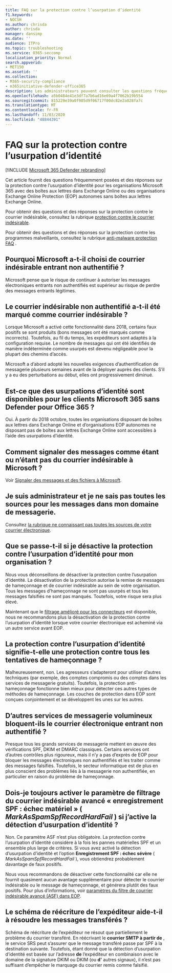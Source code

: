 ```yaml
---
title: FAQ sur la protection contre l’usurpation d’identité
f1.keywords:
- NOCSH
ms.author: chrisda
author: chrisda
manager: dansimp
ms.date: ''
audience: ITPro
ms.topic: troubleshooting
ms.service: O365-seccomp
localization_priority: Normal
search.appverid:
- MET150
ms.assetid: ''
ms.collection:
- M365-security-compliance
- m365initiative-defender-office365
description: Les administrateurs peuvent consulter les questions fréquemment posées et les réponses sur la protection contre l’usurpation d’identité dans Exchange Online Protection (EOP).
ms.openlocfilehash: a5b0484e41e3df7a7b6ad16e69a4f7062b19b554
ms.sourcegitcommit: 815229e39a0f905d9f06717f00dc82e2a028fa7c
ms.translationtype: MT
ms.contentlocale: fr-FR
ms.lasthandoff: 11/03/2020
ms.locfileid: "48844391"
---
```

# <a name="anti-spoofing-protection-faq"></a>FAQ sur la protection contre l’usurpation d’identité

[!INCLUDE [Microsoft 365 Defender rebranding](../includes/microsoft-defender-for-office.md)]


Cet article fournit des questions fréquemment posées et des réponses sur la protection contre l’usurpation d’identité pour les organisations Microsoft 365 avec des boîtes aux lettres dans Exchange Online ou des organisations Exchange Online Protection (EOP) autonomes sans boîtes aux lettres Exchange Online.

Pour obtenir des questions et des réponses sur la protection contre le courrier indésirable, consultez la rubrique [protection contre le courrier indésirable](anti-spam-protection-faq.md).

Pour obtenir des questions et des réponses sur la protection contre les programmes malveillants, consultez la rubrique [anti-malware protection FAQ](anti-malware-protection-faq-eop.md) .

## <a name="why-did-microsoft-choose-to-junk-unauthenticated-inbound-email"></a>Pourquoi Microsoft a-t-il choisi de courrier indésirable entrant non authentifié ?

Microsoft pense que le risque de continuer à autoriser les messages électroniques entrants non authentifiés est supérieur au risque de perdre des messages entrants légitimes.

## <a name="does-junking-unauthenticated-inbound-email-cause-legitimate-email-to-be-marked-as-spam"></a>Le courrier indésirable non authentifié a-t-il été marqué comme courrier indésirable ?

Lorsque Microsoft a activé cette fonctionnalité dans 2018, certains faux positifs se sont produits (bons messages ont été marqués comme incorrects). Toutefois, au fil du temps, les expéditeurs sont adaptés à la configuration requise. Le nombre de messages qui ont été identifiés de manière indéterminée comme usurpés est devenu négligeable pour la plupart des chemins d’accès.

Microsoft a d’abord adopté les nouvelles exigences d’authentification de messagerie plusieurs semaines avant de la déployer auprès des clients. S’il y a eu des perturbations au début, elles ont progressivement diminué.

## <a name="is-spoof-intelligence-available-to-microsoft-365-customers-without-defender-for-office-365"></a>Est-ce que des usurpations d’identité sont disponibles pour les clients Microsoft 365 sans Defender pour Office 365 ?

Oui. À partir du 2018 octobre, toutes les organisations disposant de boîtes aux lettres dans Exchange Online et d’organisations EOP autonomes ne disposant pas de boîtes aux lettres Exchange Online sont accessibles à l’aide des usurpations d’identité.

## <a name="how-can-i-report-spam-or-non-spam-messages-back-to-microsoft"></a>Comment signaler des messages comme étant ou n’étant pas du courrier indésirable à Microsoft ?

Voir [Signaler des messages et des fichiers à Microsoft](report-junk-email-messages-to-microsoft.md).

## <a name="im-an-admin-and-i-dont-know-all-of-sources-for-messages-in-my-email-domain"></a>Je suis administrateur et je ne sais pas toutes les sources pour les messages dans mon domaine de messagerie.

Consultez [la rubrique ne connaissant pas toutes les sources de votre courrier électronique](email-validation-and-authentication.md#you-dont-know-all-sources-for-your-email).

## <a name="what-happens-if-i-disable-anti-spoofing-protection-for-my-organization"></a>Que se passe-t-il si je désactive la protection contre l’usurpation d’identité pour mon organisation ?

Nous vous déconseillons de désactiver la protection contre l’usurpation d’identité. La désactivation de la protection autorise la remise de messages de hameçonnage et de courrier indésirable au sein de votre organisation. Tous les messages d’hameçonnage ne sont pas usurpés et tous les messages falsifiés ne sont pas manqués. Toutefois, votre risque sera plus élevé.

Maintenant que le [filtrage amélioré pour les connecteurs](https://docs.microsoft.com/exchange/mail-flow-best-practices/use-connectors-to-configure-mail-flow/enhanced-filtering-for-connectors) est disponible, nous ne recommandons plus la désactivation de la protection contre l’usurpation d’identité lorsque votre courrier électronique est acheminé via un autre service avant EOP.

## <a name="does-anti-spoofing-protection-mean-i-will-be-protected-from-all-phishing"></a>La protection contre l’usurpation d’identité signifie-t-elle une protection contre tous les tentatives de hameçonnage ?

Malheureusement, non. Les agresseurs s’adapteront pour utiliser d’autres techniques (par exemple, des comptes compromis ou des comptes dans les services de messagerie gratuits). Toutefois, la protection anti-hameçonnage fonctionne bien mieux pour détecter ces autres types de méthodes de hameçonnage. Les couches de protection dans EOP sont conçues conjointement et se développent les unes sur les autres.

## <a name="do-other-large-email-services-block-unauthenticated-inbound-email"></a>D’autres services de messagerie volumineux bloquent-ils le courrier électronique entrant non authentifié ?

Presque tous les grands services de messagerie mettent en œuvre des vérifications SPF, DKIM et DMARC classiques. Certains services ont d’autres contrôles plus rigoureux, mais il n’y a pas d’exprès de EOP pour bloquer les messages électroniques non authentifiés et les traiter comme des messages falsifiés. Toutefois, le secteur informatique est de plus en plus conscient des problèmes liés à la messagerie non authentifiée, en particulier en raison du problème de hameçonnage.

## <a name="do-i-still-need-to-enable-the-advanced-spam-filter-setting-spf-record-hard-fail-_markasspamspfrecordhardfail_-if-i-enable-anti-spoofing"></a>Dois-je toujours activer le paramètre de filtrage du courrier indésirable avancé « enregistrement SPF : échec matériel » ( _MarkAsSpamSpfRecordHardFail_ ) si j’active la détection d’usurpation d’identité ?

Non. Ce paramètre ASF n’est plus obligatoire. La protection contre l’usurpation d’identité considère à la fois les pannes matérielles SPF et un ensemble plus large de critères. Si vous avez activé la détection d’usurpation d’identité et l’option **Enregistrement SPF : échec sévère** ( _MarkAsSpamSpfRecordHardFail_ ), vous obtiendrez probablement davantage de faux positifs.

Nous vous recommandons de désactiver cette fonctionnalité car elle ne fournit quasiment aucun avantage supplémentaire pour détecter le courrier indésirable ou le message de hameçonnage, et générera plutôt des faux positifs. Pour plus d’informations, voir [paramètres du filtre de courrier indésirable avancé (ASF) dans EOP](advanced-spam-filtering-asf-options.md).

## <a name="does-sender-rewriting-scheme-help-fix-forwarded-email"></a>Le schéma de réécriture de l’expéditeur aide-t-il à résoudre les messages transférés ?

Schéma de réécriture de l’expéditeur ne résout que partiellement le problème du courrier transféré. En réécrivant le **courrier SMTP à partir de** , le service SRS peut s’assurer que le message transféré passe par SPF à la destination suivante. Toutefois, étant donné que la détection d’usurpation d’identité est basée sur l’adresse **de** l’expéditeur en combinaison avec le domaine de la signature DKIM ou DKIM (ou **d'** autres signaux), il n’est pas suffisant d’empêcher le marquage du courrier remis comme falsifié.
